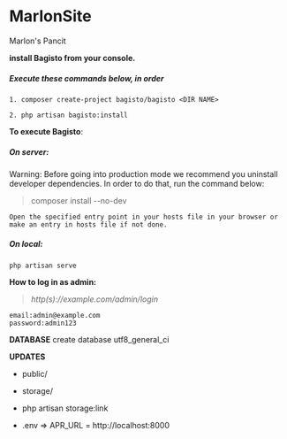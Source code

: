 # MarlonSite
Marlon's Pancit

**install Bagisto from your console.**

##### Execute these commands below, in order

~~~
1. composer create-project bagisto/bagisto <DIR NAME>
~~~

~~~
2. php artisan bagisto:install
~~~


**To execute Bagisto**:

##### On server:

Warning: Before going into production mode we recommend you uninstall developer dependencies.
In order to do that, run the command below:

> composer install --no-dev

~~~
Open the specified entry point in your hosts file in your browser or make an entry in hosts file if not done.
~~~

##### On local:

~~~
php artisan serve
~~~


**How to log in as admin:**

> *http(s)://example.com/admin/login*

~~~
email:admin@example.com
password:admin123
~~~

**DATABASE**
create database utf8_general_ci

**UPDATES**
- public/

- storage/

- php artisan storage:link

- .env => APR_URL = http://localhost:8000